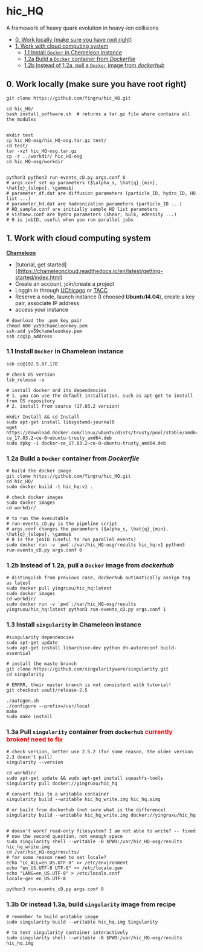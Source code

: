 # hic_HQ
 A framework of heavy quark evolution in heavy-ion collisions

- [0. Work locally (make sure you have root right)](#0-work-locally--make-sure-you-have-root-right-)
- [1. Work with cloud computing system](#1-work-with-cloud-computing-system)
  * [1.1 Install `Docker` in Chemeleon instance](#11-install--docker--in-chemeleon-instance)
  * [1.2a Build a `Docker` container from *Dockerfile*](#12a-build-a--docker--container-from--dockerfile-)
  * [1.2b Instead of 1.2a, pull a `Docker` image from *dockerhub*](#12b-instead-of-12a-pull-a--docker--image-from--dockerhub-)


## 0. Work locally (make sure you have root right)
```
git clone https://github.com/Yingru/hic_HQ.git

cd hic_HQ/
bash install_software.sh  # returns a tar.gz file where contains all the modules


mkdir test
cp hic_HQ-osg/hic_HQ-osg.tar.gz test/
cd test/
tar -xzf hic_HQ-osg.tar.gz
cp -r ../workdir/ hic_HQ-osg
cd hic_HQ-osg/workdir


python3 python3 run-events_cD.py args.conf 0
# args.conf set up parameters ($\alpha_s, \hat{q}_{min}, \hat{q}_{slope}, \gamma$)
# parameter_df.dat are diffusion parameters (particle_ID, hydro_ID, HQ list ...)
# parameter_hd.dat are hadronization parameters (particle_ID ...)
# HQ_sample.conf are initially sample HQ list parameters
# vishnew.conf are hydro parameters (shear, bulk, edensity ...)
# 0 is jobID, useful when you run parallel jobs
```

## 1. Work with cloud computing system 

[**Chameleon**](https://www.chameleoncloud.org/)
- [tutorial, get started]((https://chameleoncloud.readthedocs.io/en/latest/getting-started/index.html)
- Create an account, join/create a project 
- Loggin in through [UChicago](https://chi.uc.chameleoncloud.org/) or [TACC](https://chi.tacc.chameleoncloud.org/)
- Reserve a node, launch instance (I choosed **Ubuntu14.04**), create a key pair, associate IP address
- access your instance
```
# download the .pem key pair
chmod 600 yx59chameleonkey.pem
ssh-add yx59chameleonkey.pem
ssh cc@ip_address
```

### 1.1 Install `Docker` in Chameleon instance
```
ssh cc@192.5.87.178

# check OS version
lsb_release -a

# install docker and its dependencies
# 1. you can use the default installation, such as apt-get to install from OS repository
# 2. install from source (17.03.2 version)

mkdir Install && cd Install
sudo apt-get install libsystemd-journal0
wget https://download.docker.com/linux/ubuntu/dists/trusty/pool/stable/amd64/docker-ce_17.03.2~ce-0~ubuntu-trusty_amd64.deb
sudo dpkg -i docker-ce_17.03.2~ce-0~ubuntu-trusty_amd64.deb
```


### 1.2a Build a `Docker` container from *Dockerfile*
```
# build the docker image
git clone https://github.com/Yingru/hic_HQ.git
cd hic_HQ/
sudo docker build -t hic_hq:v1 .

# check docker images
sudo docker images
cd workdir/

# to run the executable
# run-events_cD.py is the pipeline script
# args.conf changes the parameters ($alpha_s, \hat{q}_{min}, \hat{q}_{slope}, \gamma$
# 0 is the jobID (useful to run parallel events)
sudo docker run -v `pwd`:/var/hic_HQ-osg/results hic_hq:v1 python3 run-events_cD.py args.conf 0
```

### 1.2b Instead of 1.2a, pull a `Docker` image from *dockerhub*
```
# distinguish from previous case, dockerhub autimatically assign tag as latest
sudo docker pull yingruxu/hic_hq:latest
sudo docker images
cd workdir/
sudo docker run -v `pwd`:/var/hic_HQ-osg/results yingruxu/hic_hq:latest python3 run-events_cD.py args.conf 1

```


### 1.3 Install `singularity` in Chameleon instance
```
#singularity dependencies
sudo apt-get update
sudo apt-get install libarchive-dev python dh-autoreconf build-essential

# install the maste branch
git clone https://github.com/singularityware/singularity.git
cd singularity

# ERRRR, their master branch is not consistent with tutorial!
git checkout vault/release-2.5

./autogen.sh
./configure --prefix=/usr/local
make
sudo make install
```


### 1.3a Pull `singularity` container from `dockerhub` <font color='red'> currently broken! need to fix </font>
```
# check version, better use 2.5.2 (for some reason, the older version 2.3 doesn't pull)
singularity --version

cd workdir/
sudo apt-get update && sudo apt-get install squashfs-tools 
singularity pull docker://yingruxu/hic_hq

# convert this to a writable container
singularity build --writable hic_hq_write.img hic_hq.simg

# or build from dockerhub (not sure what is the difference)
singularity build --writable hic_hq_write.img docker://yingruxu/hic_hq


# doesn't work? read-only filesystem? I am not able to write? -- fixed
# now the second question, not enough space
sudo singularity shell --writable -B $PWD:/var/hic_HQ-osg/results hic_hq_write.img
cd /var/hic_HQ-osg/results/
# for some reason need to set locale?
echo "LC_ALL=en_US.UTF-8" >> /etc/environment
echo "en_US.UTF-8 UTF-8" >> /etc/locale.gen
echo "LANG=en_US.UTF-8" > /etc/locale.conf
locale-gen en_US.UTF-8

python3 run-events_cD.py args.conf 0
```


### 1.3b Or instead 1.3a, build `singularity` image from recipe
```
# remember to build writable image
sudo singularity build --writable hic_hq.img Singularity

# to test singularity container interactively
sudo singularity shell --writable -B $PWD:/var/hic_HQ-osg/results hic_hq.img

```
